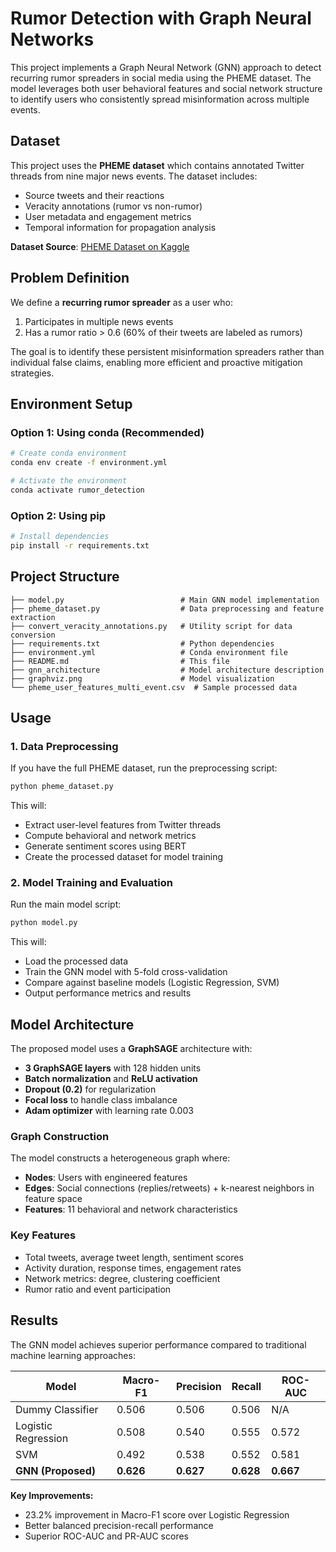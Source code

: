 # Rumor Detection with Graph Neural Networks

This project implements a Graph Neural Network (GNN) approach to detect recurring rumor spreaders in social media using the PHEME dataset. The model leverages both user behavioral features and social network structure to identify users who consistently spread misinformation across multiple events.

## Dataset

This project uses the **PHEME dataset** which contains annotated Twitter threads from nine major news events. The dataset includes:
- Source tweets and their reactions
- Veracity annotations (rumor vs non-rumor)
- User metadata and engagement metrics
- Temporal information for propagation analysis

**Dataset Source**: [PHEME Dataset on Kaggle](https://www.kaggle.com/datasets/usharengaraju/pheme-dataset)

## Problem Definition

We define a **recurring rumor spreader** as a user who:
1. Participates in multiple news events
2. Has a rumor ratio > 0.6 (60% of their tweets are labeled as rumors)

The goal is to identify these persistent misinformation spreaders rather than individual false claims, enabling more efficient and proactive mitigation strategies.

## Environment Setup

### Option 1: Using conda (Recommended)

```bash
# Create conda environment
conda env create -f environment.yml

# Activate the environment
conda activate rumor_detection
```

### Option 2: Using pip

```bash
# Install dependencies
pip install -r requirements.txt
```

## Project Structure

```
├── model.py                          # Main GNN model implementation
├── pheme_dataset.py                  # Data preprocessing and feature extraction
├── convert_veracity_annotations.py   # Utility script for data conversion
├── requirements.txt                  # Python dependencies
├── environment.yml                   # Conda environment file
├── README.md                         # This file
├── gnn_architecture                  # Model architecture description
├── graphviz.png                      # Model visualization
└── pheme_user_features_multi_event.csv  # Sample processed data
```

## Usage

### 1. Data Preprocessing

If you have the full PHEME dataset, run the preprocessing script:

```bash
python pheme_dataset.py
```

This will:
- Extract user-level features from Twitter threads
- Compute behavioral and network metrics
- Generate sentiment scores using BERT
- Create the processed dataset for model training

### 2. Model Training and Evaluation

Run the main model script:

```bash
python model.py
```

This will:
- Load the processed data
- Train the GNN model with 5-fold cross-validation
- Compare against baseline models (Logistic Regression, SVM)
- Output performance metrics and results

## Model Architecture

The proposed model uses a **GraphSAGE** architecture with:

- **3 GraphSAGE layers** with 128 hidden units
- **Batch normalization** and **ReLU activation**
- **Dropout (0.2)** for regularization
- **Focal loss** to handle class imbalance
- **Adam optimizer** with learning rate 0.003

### Graph Construction

The model constructs a heterogeneous graph where:
- **Nodes**: Users with engineered features
- **Edges**: Social connections (replies/retweets) + k-nearest neighbors in feature space
- **Features**: 11 behavioral and network characteristics

### Key Features

- Total tweets, average tweet length, sentiment scores
- Activity duration, response times, engagement rates
- Network metrics: degree, clustering coefficient
- Rumor ratio and event participation

## Results

The GNN model achieves superior performance compared to traditional machine learning approaches:

| Model | Macro-F1 | Precision | Recall | ROC-AUC |
|-------|----------|-----------|--------|---------|
| Dummy Classifier | 0.506 | 0.506 | 0.506 | N/A |
| Logistic Regression | 0.508 | 0.540 | 0.555 | 0.572 |
| SVM | 0.492 | 0.538 | 0.552 | 0.581 |
| **GNN (Proposed)** | **0.626** | **0.627** | **0.628** | **0.667** |

**Key Improvements:**
- 23.2% improvement in Macro-F1 score over Logistic Regression
- Better balanced precision-recall performance
- Superior ROC-AUC and PR-AUC scores


